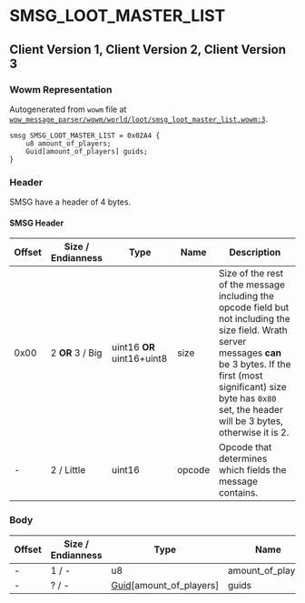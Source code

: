 # SMSG_LOOT_MASTER_LIST

## Client Version 1, Client Version 2, Client Version 3

### Wowm Representation

Autogenerated from `wowm` file at [`wow_message_parser/wowm/world/loot/smsg_loot_master_list.wowm:3`](https://github.com/gtker/wow_messages/tree/main/wow_message_parser/wowm/world/loot/smsg_loot_master_list.wowm#L3).
```rust,ignore
smsg SMSG_LOOT_MASTER_LIST = 0x02A4 {
    u8 amount_of_players;
    Guid[amount_of_players] guids;
}
```
### Header

SMSG have a header of 4 bytes.

#### SMSG Header

| Offset | Size / Endianness | Type   | Name   | Description |
| ------ | ----------------- | ------ | ------ | ----------- |
| 0x00   | 2 **OR** 3 / Big           | uint16 **OR** uint16+uint8 | size | Size of the rest of the message including the opcode field but not including the size field. Wrath server messages **can** be 3 bytes. If the first (most significant) size byte has `0x80` set, the header will be 3 bytes, otherwise it is 2.|
| -      | 2 / Little| uint16 | opcode | Opcode that determines which fields the message contains. |

### Body

| Offset | Size / Endianness | Type | Name | Description | Comment |
| ------ | ----------------- | ---- | ---- | ----------- | ------- |
| - | 1 / - | u8 | amount_of_players |  |  |
| - | ? / - | [Guid](../types/packed-guid.md)[amount_of_players] | guids |  |  |

